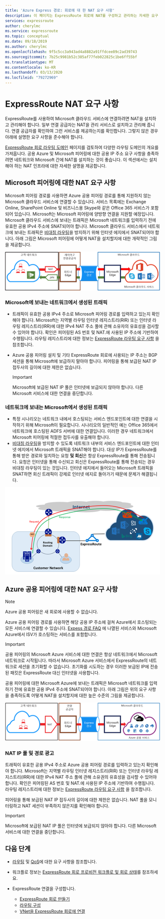 ```yaml
---
title: 'Azure Express 경로: 회로에 대 한 NAT 요구 사항'
description: 이 페이지는 ExpressRoute 회로에 NAT를 구성하고 관리하는 자세한 요구 사항을 제공합니다.
services: expressroute
author: cherylmc
ms.service: expressroute
ms.topic: conceptual
ms.date: 09/18/2019
ms.author: cherylmc
ms.openlocfilehash: 9f5c5cc3a943ad4a8882a91ffdcee89c2ad39743
ms.sourcegitcommit: 7b25c9981b52c385af77feb022825c1be6ff55bf
ms.translationtype: MT
ms.contentlocale: ko-KR
ms.lasthandoff: 03/13/2020
ms.locfileid: "79272969"
---
```

# <a name="expressroute-nat-requirements"></a>ExpressRoute NAT 요구 사항
ExpressRoute를 사용하여 Microsoft 클라우드 서비스에 연결하려면 NAT을 설치하고 관리해야 합니다. 일부 연결 공급자는 NAT을 관리 서비스로 설치하고 관리해 줍니다. 연결 공급자를 확인하여 그런 서비스를 제공하는지를 확인합니다. 그렇지 않은 경우 아래에 설명한 요구 사항을 준수해야 합니다. 

[ExpressRoute 회로 라우팅 도메인](expressroute-circuit-peerings.md) 페이지를 검토하여 다양한 라우팅 도메인의 개요를 가져옵니다. 공용 Azure 및 Microsoft 피어링에 대한 공용 IP 주소 요구 사항을 충족하려면 네트워크와 Microsoft 간에 NAT를 설치하는 것이 좋습니다. 이 섹션에서는 설치해야 하는 NAT 인프라에 대한 자세한 설명을 제공합니다.

## <a name="nat-requirements-for-microsoft-peering"></a>Microsoft 피어링에 대한 NAT 요구 사항
Microsoft 피어링 경로를 사용하면 Azure 공용 피어링 경로를 통해 지원하지 않는 Microsoft 클라우드 서비스에 연결할 수 있습니다. 서비스 목록에는 Exchange Online, SharePoint Online 및 비즈니스용 Skype와 같은 Office 365 서비스가 포함 되어 있습니다. Microsoft는 Microsoft 피어링에 양방향 연결을 지원할 예정입니다. Microsoft 클라우드 서비스에 보내는 트래픽은 Microsoft 네트워크를 입력하기 전에 유효한 공용 IPv4 주소에 SNAT되어야 합니다. Microsoft 클라우드 서비스에서 네트워크에 보내는 트래픽은 [비대칭 라우팅](expressroute-asymmetric-routing.md)을 방지하기 위해 인터넷 에지에서 SNAT되어야 합니다. 아래 그림은 Microsoft 피어링에 어떻게 NAT을 설치할지에 대한 개략적인 그림을 제공합니다.

![](./media/expressroute-nat/expressroute-nat-microsoft.png) 

### <a name="traffic-originating-from-your-network-destined-to-microsoft"></a>Microsoft에 보내는 네트워크에서 생성된 트래픽
* 트래픽이 유효한 공용 IPv4 주소로 Microsoft 피어링 경로를 입력하고 있는지 확인해야 합니다. Microsoft는 지역별 라우팅 인터넷 레지스트리(RIR) 또는 인터넷 라우팅 레지스트리(IRR)에 대한 IPv4 NAT 주소 풀에 관해 소유자의 유효성을 검사할 수 있어야 합니다. 확인은 피어링된 AS 번호 및 NAT.에 사용된 IP 주소에 기반하여 수행됩니다. 라우팅 레지스트리에 대한 정보는 [ExpressRoute 라우팅 요구 사항](expressroute-routing.md) 을 참조합니다.
* Azure 공용 피어링 설치 및 기타 ExpressRoute 회로에 사용되는 IP 주소는 BGP 세션을 통해 Microsoft에 보급하지 말아야 합니다. 피어링을 통해 보급된 NAT IP 접두사의 길이에 대한 제한은 없습니다.
  
  > [!IMPORTANT]
  > Microsoft에 보급된 NAT IP 풀은 인터넷에 보급되지 않아야 합니다. 다른 Microsoft 서비스에 대한 연결을 중단합니다.
  > 
  > 

### <a name="traffic-originating-from-microsoft-destined-to-your-network"></a>네트워크에 보내는 Microsoft에서 생성된 트래픽
* 특정 시나리오는 네트워크 내에서 호스팅되는 서비스 엔드포인트에 대한 연결을 시작하기 위해 Microsoft이 필요합니다. 시나리오의 일반적인 예는 Office 365에서 네트워크에 호스팅된 ADFS 서버에 대한 연결입니다. 이러한 경우 네트워크에서 Microsoft 피어링에 적절한 접두사를 유출해야 합니다. 
* [비대칭 라우팅](expressroute-asymmetric-routing.md)을 방지할 수 있도록 네트워크 내부의 서비스 엔드포인트에 대한 인터넷 에지에서 Microsoft 트래픽을 SNAT해야 합니다. 대상 IP가 ExpressRoute를 통해 받은 경로와 일치하는 요청 **및 회신**은 항상 ExpressRoute를 통해 전송됩니다. 요청은 인터넷을 통해 수신되고 회신은 ExpressRoute를 통해 전송되는 경우 비대칭 라우팅이 있는 것입니다. 인터넷 에지에서 들어오는 Microsoft 트래픽을 SNAT하면 회신 트래픽이 강제로 인터넷 에지로 돌아가기 때문에 문제가 해결됩니다.

![ExpressRoute를 포함한 비대칭 라우팅](./media/expressroute-asymmetric-routing/AsymmetricRouting2.png)

## <a name="nat-requirements-for-azure-public-peering"></a>Azure 공용 피어링에 대한 NAT 요구 사항

> [!NOTE]
> Azure 공용 피어링은 새 회로에 사용할 수 없습니다.
> 

Azure 공용 피어링 경로를 사용하면 해당 공용 IP 주소에 걸쳐 Azure에서 호스팅되는 모든 서비스에 연결할 수 있습니다. [Expess 경로 FAQ](expressroute-faqs.md) 에 나열된 서비스와 Microsoft Azure에서 ISV가 호스팅하는 서비스를 포함합니다. 

> [!IMPORTANT]
> 공용 피어링의 Microsoft Azure 서비스에 대한 연결은 항상 네트워크에서 Microsoft 네트워크로 시작됩니다. 따라서 Microsoft Azure 서비스에서 ExpressRoute의 네트워크로 세션을 초기화할 수 없습니다. 초기화를 시도하는 경우 이러한 보급된 IP에 전송된 패킷은 ExpressRoute 대신 인터넷을 사용합니다.
> 

공용 피어링에 대한 Microsoft Azure에 보내는 트래픽은 Microsoft 네트워크를 입력하기 전에 유효한 공용 IPv4 주소에 SNAT되어야 합니다. 아래 그림은 위의 요구 사항을 충족하도록 어떻게 NAT을 설치할지에 대한 높은 수준의 그림을 제공합니다.

![](./media/expressroute-nat/expressroute-nat-azure-public.png) 

### <a name="nat-ip-pool-and-route-advertisements"></a>NAT IP 풀 및 경로 광고
트래픽이 유효한 공용 IPv4 주소로 Azure 공용 피어링 경로를 입력하고 있는지 확인해야 합니다. Microsoft는 지역별 라우팅 인터넷 레지스트리(RIR) 또는 인터넷 라우팅 레지스트리(IRR)에 대한 IPv4 NAT 주소 풀에 관해 소유권의 유효성을 검사할 수 있어야 합니다. 확인은 피어링된 AS 번호 및 NAT.에 사용된 IP 주소에 기반하여 수행됩니다. 라우팅 레지스트리에 대한 정보는 [ExpressRoute 라우팅 요구 사항](expressroute-routing.md) 을 참조합니다.

피어링을 통해 보급된 NAT IP 접두사의 길이에 대한 제한은 없습니다. NAT 풀을 모니터링하고 NAT 세션이 부족하지 않은지를 확인해야 합니다.

> [!IMPORTANT]
> Microsoft에 보급된 NAT IP 풀은 인터넷에 보급되지 않아야 합니다. 다른 Microsoft 서비스에 대한 연결을 중단합니다.
> 
> 

## <a name="next-steps"></a>다음 단계
* [라우팅](expressroute-routing.md) 및 [QoS](expressroute-qos.md)에 대한 요구 사항을 참조합니다.
* 워크플로 정보는 [ExpressRoute 회로 프로비전 워크플로 및 회로 상태](expressroute-workflows.md)를 참조하세요.
* ExpressRoute 연결을 구성합니다.
  
  * [ExpressRoute 회로 만들기](expressroute-howto-circuit-portal-resource-manager.md)
  * [라우팅 구성](expressroute-howto-routing-portal-resource-manager.md)
  * [VNet을 ExpressRoute 회로에 연결](expressroute-howto-linkvnet-portal-resource-manager.md)

